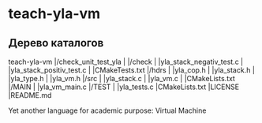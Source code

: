 teach-yla-vm
============

Дерево каталогов
----------------
teach-yla-vm
|/check_unit_test_yla
|	|/check
|	|yla_stack_negativ_test.c
|	|yla_stack_positiv_test.c
|	|CMakeTests.txt
|/hdrs
|	|yla_cop.h
|	|yla_stack.h
|	|yla_type.h
|	|yla_vm.h
|/src
|	|yla_stack.c
|	|yla_vm.c
|	|CMakeLists.txt
|/MAIN
|	|yla_vm_main.c
|/TEST
|	|yla_tests.c
|CMakeLists.txt
|LICENSE
|README.md



Yet another language for academic purpose: Virtual Machine
